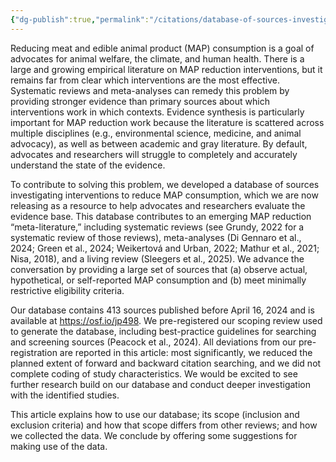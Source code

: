 ```yaml
---
{"dg-publish":true,"permalink":"/citations/database-of-sources-investigating-interventions-to-reduce-meat-and-animal-product-consumption-rethink-priorities/","tags":["external_resource meat_reduction"],"created":"2025-10-23T10:57:42.424+01:00","updated":"2025-10-23T10:57:42.680+01:00"}
---
```


Reducing meat and edible animal product (MAP) consumption is a goal of advocates for animal welfare, the climate, and human health. There is a large and growing empirical literature on MAP reduction interventions, but it remains far from clear which interventions are the most effective. Systematic reviews and meta-analyses can remedy this problem by providing stronger evidence than primary sources about which interventions work in which contexts. Evidence synthesis is particularly important for MAP reduction work because the literature is scattered across multiple disciplines (e.g., environmental science, medicine, and animal advocacy), as well as between academic and gray literature. By default, advocates and researchers will struggle to completely and accurately understand the state of the evidence.

To contribute to solving this problem, we developed a database of sources investigating interventions to reduce MAP consumption, which we are now releasing as a resource to help advocates and researchers evaluate the evidence base. This database contributes to an emerging MAP reduction “meta-literature,” including systematic reviews (see Grundy, 2022 for a systematic review of those reviews), meta-analyses (Di Gennaro et al., 2024; Green et al., 2024; Weikertová and Urban, 2022; Mathur et al., 2021; Nisa, 2018), and a living review (Sleegers et al., 2025). We advance the conversation by providing a large set of sources that (a) observe actual, hypothetical, or self-reported MAP consumption and (b) meet minimally restrictive eligibility criteria.

Our database contains 413 sources published before April 16, 2024 and is available at https://osf.io/jp498. We pre-registered our scoping review used to generate the database, including best-practice guidelines for searching and screening sources (Peacock et al., 2024). All deviations from our pre-registration are reported in this article: most significantly, we reduced the planned extent of forward and backward citation searching, and we did not complete coding of study characteristics. We would be excited to see further research build on our database and conduct deeper investigation with the identified studies.

This article explains how to use our database; its scope (inclusion and exclusion criteria) and how that scope differs from other reviews; and how we collected the data. We conclude by offering some suggestions for making use of the data.